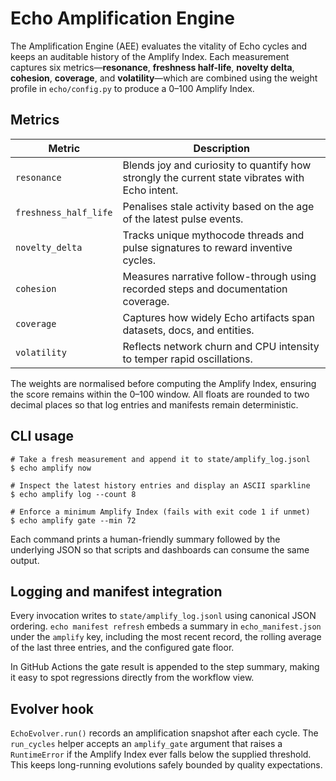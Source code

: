 # Echo Amplification Engine

The Amplification Engine (AEE) evaluates the vitality of Echo cycles and keeps
an auditable history of the Amplify Index.  Each measurement captures six
metrics—**resonance**, **freshness half-life**, **novelty delta**, **cohesion**,
**coverage**, and **volatility**—which are combined using the weight profile in
`echo/config.py` to produce a 0–100 Amplify Index.

## Metrics

| Metric | Description |
| --- | --- |
| `resonance` | Blends joy and curiosity to quantify how strongly the current state vibrates with Echo intent. |
| `freshness_half_life` | Penalises stale activity based on the age of the latest pulse events. |
| `novelty_delta` | Tracks unique mythocode threads and pulse signatures to reward inventive cycles. |
| `cohesion` | Measures narrative follow-through using recorded steps and documentation coverage. |
| `coverage` | Captures how widely Echo artifacts span datasets, docs, and entities. |
| `volatility` | Reflects network churn and CPU intensity to temper rapid oscillations. |

The weights are normalised before computing the Amplify Index, ensuring the
score remains within the 0–100 window.  All floats are rounded to two decimal
places so that log entries and manifests remain deterministic.

## CLI usage

```shell
# Take a fresh measurement and append it to state/amplify_log.jsonl
$ echo amplify now

# Inspect the latest history entries and display an ASCII sparkline
$ echo amplify log --count 8

# Enforce a minimum Amplify Index (fails with exit code 1 if unmet)
$ echo amplify gate --min 72
```

Each command prints a human-friendly summary followed by the underlying JSON so
that scripts and dashboards can consume the same output.

## Logging and manifest integration

Every invocation writes to `state/amplify_log.jsonl` using canonical JSON
ordering.  `echo manifest refresh` embeds a summary in `echo_manifest.json`
under the `amplify` key, including the most recent record, the rolling average
of the last three entries, and the configured gate floor.

In GitHub Actions the gate result is appended to the step summary, making it
easy to spot regressions directly from the workflow view.

## Evolver hook

`EchoEvolver.run()` records an amplification snapshot after each cycle.  The
`run_cycles` helper accepts an `amplify_gate` argument that raises a
`RuntimeError` if the Amplify Index ever falls below the supplied threshold.
This keeps long-running evolutions safely bounded by quality expectations.
